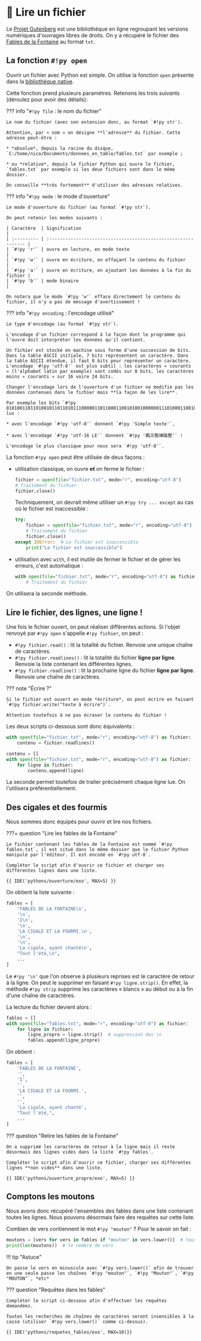 # 📑 Lire un fichier

Le [Projet Gutenberg](https://www.gutenberg.org/) est une bibliothèque en ligne regroupant les versions numériques d'ouvrages libres de droits. On y a récupéré le fichier des [Fables de la Fontaine](../fables.txt) au format `txt`.

## La fonction `#!py open`

Ouvrir un fichier avec Python est simple. On utilise la fonction `open` présente dans la [bibliothèque native](https://docs.python.org/fr/3/library/functions.html#open).

Cette fonction prend plusieurs paramètres. Retenons les trois suivants (déroulez pour avoir des détails):

??? info "`#!py file` : le nom du fichier"
    
    Le nom du fichier (avec son extension donc, au format `#!py str`).
    
    Attention, par « nom » on désigne **l'adresse** du fichier. Cette adresse peut-être :
    
    * *absolue*, depuis la racine du disque, `C:/home/nico/Documents/donnees_en_table/fables.txt` par exemple ;
    
    * ou *relative*, depuis le fichier Python qui ouvre le fichier, `fables.txt` par exemple si les deux fichiers sont dans le même dossier.

    On conseille **très fortement** d'utiliser des adresses relatives.

??? info "`#!py mode` : le mode d'ouverture"
    
    Le mode d'ouverture du fichier (au format `#!py str`).
    
    On peut retenir les modes suivants :

    | Caractère  | Signification                                                  |
    | :--------- | :------------------------------------------------------------- |
    | `#!py 'r'` | ouvre en lecture, en mode texte                                |
    | `#!py 'w'` | ouvre en écriture, en effaçant le contenu du fichier           |
    | `#!py 'a'` | ouvre en écriture, en ajoutant les données à la fin du fichier |
    | `#!py 'b'` | mode binaire                                                   |

    On notera que le mode `#!py 'w'` efface directement le contenu du fichier, il n'y a pas de message d'avertissement !

??? info "`#!py encoding` : l'encodage utilisé"
    
    Le type d'encodage (au format `#!py str`).
    
    L'encodage d'un fichier correspond à la façon dont le programme qui l'ouvre doit interpréter les données qu'il contient.
    
    Un fichier est stocké en machine sous forme d'une succession de bits. Dans la table ASCII initiale, 7 bits représentent un caractère. Dans la table ASCII étendue, il faut 8 bits pour représenter un caractère. L'encodage `#!py 'utf-8'` est plus subtil : les caractères « courants » (l'alphabet latin par exemple) sont codés sur 8 bits, les caractères moins « courants » sur 16 voire 24 bits.

    Changer l'encodage lors de l'ouverture d'un fichier ne modifie pas les données contenues dans le fichier mais **la façon de les lire**.
    
    Par exemple les bits `#!py 010100110110100101101101011100000110110001100101001000000111010001100101011110000111010001100101` lus :
    
    * avec l'encodage `#!py 'utf-8'` donnent `#!py 'Simple texte'`,
    
    * avec l'encodage `#!py 'utf-16 LE'` donnent `#!py '楓灭敬琠硥整'` !

    L'encodage le plus classique pour nous sera `#!py 'utf-8'`.


La fonction `#!py open` peut être utilisée de deux façons :

* utilisation classique, on ouvre **et** on ferme le fichier :

    ```python
    fichier = open(file="fichier.txt", mode="r", encoding="utf-8")
    # Traitement du fichier
    fichier.close()
    ```

    Techniquement, on devrait même utiliser un `#!py try ... except` au cas où le fichier est inaccessible :

    ```python
    try:
        fichier = open(file="fichier.txt", mode="r", encoding="utf-8")
        # Traitement du fichier
        fichier.close()
    except IOError:  # Le fichier est inaccessible
        print("Le fichier est inaccessible")
    ```

* utilisation avec `with`, il est inutile de fermer le fichier et de gérer les erreurs, c'est automatique :

    ```python
    with open(file="fichier.txt", mode="r", encoding="utf-8") as fichier:
        # Traitement du fichier
    ```

On utilisera la seconde méthode.

## Lire le fichier, des lignes, une ligne !

Une fois le fichier ouvert, on peut réaliser différentes actions. Si l'objet renvoyé par `#!py open` s'appelle `#!py fichier`, on peut :

* `#!py fichier.read()` : lit la totalité du fichier. Renvoie une unique chaîne de caractères.
* `#!py fichier.readlines()` : lit la totalité du fichier **ligne par ligne**. Renvoie la liste contenant les différentes lignes.
* `#!py fichier.readline()` : lit la prochaine ligne du fichier **ligne par ligne**. Renvoie une chaîne de caractères.

??? note "Écrire ?"

    Si le fichier est ouvert en mode *écriture*, on peut écrire en faisant `#!py fichier.write("texte à écrire")`.

    Attention toutefois à ne pas écraser le contenu du fichier !

Les deux scripts ci-dessous sont donc équivalents :

```python
with open(file="fichier.txt", mode="r", encoding="utf-8") as fichier:
    contenu = fichier.readlines()
```

```python
contenu = []
with open(file="fichier.txt", mode="r", encoding="utf-8") as fichier:
    for ligne in fichier:
        contenu.append(ligne)
```

La seconde permet toutefois de traiter précisément chaque ligne lue. On l'utilisera préférentiellement.

## Des cigales et des fourmis

Nous sommes donc équipés pour ouvrir et lire nos fichiers. 

???+ question "Lire les fables de la Fontaine"

    Le fichier contenant les fables de la Fontaine est nommé `#!py fables.txt`, il est situé dans le même dossier que le fichier Python manipulé par l'éditeur. Il est encodé en `#!py utf-8`.

    Compléter le script afin d'ouvrir ce fichier et charger ses différentes lignes dans une liste.

    {{ IDE('pythons/ouverture/exo', MAX=5) }}

On obtient la liste suivante :

```python
fables = [
    'FABLES DE LA FONTAINE\n',
    '\n',
    'I\n',
    '\n',
    'LA CIGALE ET LA FOURMI.\n',
    '\n',
    '\n',
    'La cigale, ayant chanté\n',
    "Tout l'été,\n",
    ...
]
```

Le `#!py '\n'` que l'on observe à plusieurs reprises est le caractère de retour à la ligne. On peut le supprimer en faisant `#!py ligne.strip()`. En effet, la méthode `#!py strip` supprime les caractères « blancs » au début ou à la fin d'une chaîne de caractères.

La lecture du fichier devient alors :

```python
fables = []
with open(file="fables.txt", mode="r", encoding="utf-8") as fichier:
    for ligne in fichier:
        ligne_propre = ligne.strip()  # suppression des \n
        fables.append(ligne_propre)
```

On obtient :

```python
fables = [
    'FABLES DE LA FONTAINE',
    '',
    'I',
    '',
    'LA CIGALE ET LA FOURMI.',
    '',
    '',
    'La cigale, ayant chanté',
    "Tout l'été,",
    ...
]
```
??? question "Relire les fables de la Fontaine"

    On a supprimé les caractères de retour à la ligne mais il reste désormais des lignes vides dans la liste `#!py fables`.

    Compléter le script afin d'ouvrir ce fichier, charger ses différentes lignes **non vides** dans une liste.

    {{ IDE('pythons/ouverture_propre/exo', MAX=5) }}

## Comptons les moutons

Nous avons donc récupéré l'ensembles des fables dans une liste contenant toutes les lignes. Nous pouvons désormais faire des requêtes sur cette liste.

Combien de vers contiennent le mot `#!py "mouton"` ? Pour le savoir on fait :

```python
moutons = [vers for vers in fables if "mouton" in vers.lower()]  # tous les vers contenant "mouton"
print(len(moutons))  # le nombre de vers
```

!!! tip "Astuce"

    On passe le vers en minuscule avec `#!py vers.lower()` afin de trouver en une seule passe les chaînes `#!py "mouton"`, `#!py "Mouton"`, `#!py "MOUTON"`, *etc*

??? question "Requêtes dans les fables"

    Compléter le script ci-dessous afin d'effectuer les requêtes demandées.
    
    Toutes les recherches de chaînes de caractères seront insensibles à la casse (utiliser `#!py vers.lower()` comme ci-dessus).

    {{ IDE('pythons/requetes_fables/exo', MAX=10)}}
